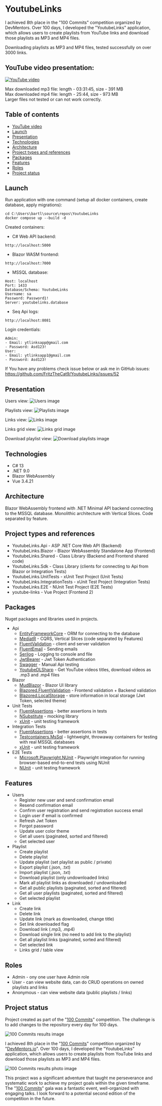 # YoutubeLinks

I achieved 8th place in the "100 Commits" competition organized by DevMentors. Over 100 days, I developed the
"YoutubeLinks" application, which allows users to create playlists from YouTube links and download those playlists as
MP3
and MP4 files.

Downloading playlists as MP3 and MP4 files, tested successfully on over 3000 links.

## YouTube video presentation:

[![YouTube video](https://img.youtube.com/vi/G1gY-jynpu0/0.jpg)](https://www.youtube.com/watch?v=G1gY-jynpu0)

Max downloaded mp3 file: length - 03:31:45, size - 391 MB\
Max downloaded mp4 file: length - 25:44, size - 973 MB\
Larger files not tested or can not work correctly.

## Table of contents

* [YouTube video](#youtube-video-presentation)
* [Launch](#launch)
* [Presentation](#presentation)
* [Technologies](#technologies)
* [Architecture](#architecture)
* [Project types and references](#project-types-and-references)
* [Packages](#packages)
* [Features](#features)
* [Roles](#roles)
* [Project status](#project-status)

## Launch

Run application with one command (setup all docker containers, create database, apply migrations):

```
cd C:\Users\bartl\source\repos\YoutubeLinks
docker compose up --build -d
```

Created containers:

- C# Web API backend:

```
http://localhost:5000
```

- Blazor WASM frontend:

```
http://localhost:7000
```

- MSSQL database:

```
Host: localhost 
Port: 1433 
Database/Schema: YoutubeLinks
Username: sa
Password: Password1!
Server: youtubelinks.database
```

- Seq Api logs:

```
http://localhost:8081
```

Login credentials:

```
Admin:
- Email: ytlinksapp@gmail.com
- Password: Asd123!
User:
- Email: ytlinksapp1@gmail.com
- Password: Asd123!
```

If You have any problems check issue below or ask me in GitHub issues:
https://github.com/FritzTheCat9/YoutubeLinks/issues/52

## Presentation

Users view:
![Users image](./images/1_users.png)

Playlists view:
![Playlists image](./images/2_playlists.png)

Links view:
![Links image](./images/3_links.png)

Links grid view:
![Links grid image](./images/5_links_grid_view.png)

Download playlist view:
![Download playlists image](./images/4_playlist_downloading.png)

## Technologies

- C# 13
- .NET 9.0
- Blazor WebAssembly
- Vue 3.4.21

## Architecture

Blazor WebAssembly frontend with .NET Minimal API backend connecting to the MSSQL database. Monolithic architecture with
Vertical Slices. Code separated by feature.

## Project types and references

- YoutubeLinks.Api - ASP .NET Core Web API (Backend)
- YoutubeLinks.Blazor - Blazor WebAssembly Standalone App (Frontend)
- YoutubeLinks.Shared - Class Library (Backend and Frontend shared code)
- YoutubeLinks.Sdk - Class Library (clients for connecting to Api from Blazor or Integration Tests)
- YoutubeLinks.UnitTests - xUnit Test Project (Unit Tests)
- YoutubeLinks.IntegrationTests - xUnit Test Project (Integration Tests)
- YoutubeLinks.E2E - NUnit Test Project (E2E Tests)
- youtube-links - Vue Project (Frontend 2)

## Packages

Nuget packages and libraries used in projects.

- Api
    - [EntityFrameworkCore](https://www.nuget.org/packages/Microsoft.EntityFrameworkCore.SqlServer) - ORM for connecting
      to the database
    - [MediatR](https://www.nuget.org/packages/MediatR/) - CQRS, Vertical Slices (code separated by Features)
    - [FluentValidation](https://www.nuget.org/packages/FluentValidation) - client and server validation
    - [FluentEmail](https://www.nuget.org/packages/FluentEmail.Razor) - Sending emails
    - [Serilog](https://www.nuget.org/packages/Serilog/3.1.2-dev-02097) - Logging to console and file
    - [JwtBearer](https://www.nuget.org/packages/Microsoft.AspNetCore.Authentication.JwtBearer) - Jwt Token
      Authentication
    - [Swagger](https://www.nuget.org/packages/Swashbuckle.AspNetCore) - Manual Api testing
    - [YoutubeDLSharp](https://github.com/Bluegrams/YoutubeDLSharp) - Get YouTube videos titles, download videos as
      .mp3 and .mp4 files
- Blazor
    - [MudBlazor](https://www.nuget.org/packages/MudBlazor) - Blazor UI library
    - [Blazored.FluentValidation](https://www.nuget.org/packages/Blazored.FluentValidation) - Frontend validation +
      Backend validation
    - [Blazored.LocalStorage](https://www.nuget.org/packages/Blazored.LocalStorage) - store information in local
      storage (Jwt Token, selected theme)
- Unit Tests
    - [FluentAssertions](https://www.nuget.org/packages/FluentAssertions) - better assertions in tests
    - [NSubstitute](https://www.nuget.org/packages/NSubstitute) - mocking library
    - [xUnit](https://www.nuget.org/packages/xunit) - unit testing framework
- Integration Tests
    - [FluentAssertions](https://www.nuget.org/packages/FluentAssertions) - better assertions in tests
    - [Testcontainers.MsSql](https://www.nuget.org/packages/Testcontainers) - lightweight, throwaway containers for
      testing with real MSSQL databases
    - [xUnit](https://www.nuget.org/packages/xunit) - unit testing framework
- E2E Tests
    - [Microsoft.Playwright.NUnit](https://www.nuget.org/packages/Microsoft.Playwright.NUnit) - Playwright integration
      for running browser-based end-to-end tests using NUnit
    - [NUnit](https://www.nuget.org/packages/NUnit) - unit testing framework

## Features

- Users
    - Register new user and send confirmation email
    - Resend confirmation email
    - Confirm user registration and send registration success email
    - Login user if email is confirmed
    - Refresh Jwt Token
    - Forgot password
    - Update user color theme
    - Get all users (paginated, sorted and filtered)
    - Get selected user
- Playlist
    - Create playlist
    - Delete playlist
    - Update playlist (set playlist as public / private)
    - Export playlist (.json, .txt)
    - Import playlist (.json, .txt)
    - Download playlist (only undownloaded links)
    - Mark all playlist links as downloaded / undownloaded
    - Get all public playlists (paginated, sorted and filtered)
    - Get all user playlists (paginated, sorted and filtered)
    - Get selected playlist
- Link
    - Create link
    - Delete link
    - Update link (mark as downloaded, change title)
    - Set link downloaded flag
    - Download link (.mp3, .mp4)
    - Download single link (no need to add link to the playlist)
    - Get all playlist links (paginated, sorted and filtered)
    - Get selected link
    - Links grid / table view

## Roles

- Admin - ony one user have Admin role
- User - can view website data, can do CRUD operations on owned playlists and links
- Anonymous - can view website data (public playlists / links)

## Project status

Project created as part of the "[100 Commits](https://100commitow.pl)" competition. The challenge is to add changes to
the repository every day for 100 days.

![100 Commits results image](./images/100commitow_results.jpeg)

I achieved 8th place in the "[100 Commits](https://100commitow.pl)" competition organized
by "[DevMentors.io](https://devmentors.io)". Over 100 days, I developed the "YoutubeLinks" application, which allows
users to create playlists from YouTube links and download those playlists as MP3 and MP4 files.

![100 Commits results photo image](./images/100commitow_results_photo.jpeg)

This project was a significant adventure that taught me perseverance and systematic work to achieve my project goals
within the given timeframe. The "[100 Commits](https://100commitow.pl)" gala was a fantastic event, well-organized with
engaging talks. I look forward to a potential second edition of the competition in the future.
